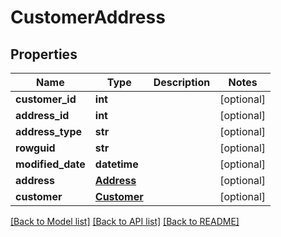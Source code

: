 # CustomerAddress

## Properties
Name | Type | Description | Notes
------------ | ------------- | ------------- | -------------
**customer_id** | **int** |  | [optional] 
**address_id** | **int** |  | [optional] 
**address_type** | **str** |  | [optional] 
**rowguid** | **str** |  | [optional] 
**modified_date** | **datetime** |  | [optional] 
**address** | [**Address**](Address.md) |  | [optional] 
**customer** | [**Customer**](Customer.md) |  | [optional] 

[[Back to Model list]](../README.md#documentation-for-models) [[Back to API list]](../README.md#documentation-for-api-endpoints) [[Back to README]](../README.md)


